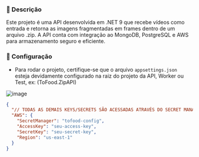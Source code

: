 ### 📌 Descrição
Este projeto é uma API desenvolvida em .NET 9 que recebe vídeos como entrada e retorna as imagens fragmentadas em frames dentro de um arquivo .zip. A API conta com integração ao MongoDB, PostgreSQL e AWS para armazenamento seguro e eficiente.

### 🔧 Configuração
- Para rodar o projeto, certifique-se que o arquivo `appsettings.json` esteja devidamente configurado na raiz do projeto da API, Worker ou Test, ex: (ToFood.ZipAPI)

![image](https://github.com/user-attachments/assets/58395996-cb27-48e3-8655-f829839a1786)


```json
{
  "// TODAS AS DEMAIS KEYS/SECRETS SÃO ACESSADAS ATRAVÉS DO SECRET MANAGER - APENAS PREENCHA SUAS CREDENCIAIS AWS ABAIXO": "",
  "AWS": {
    "SecretManager": "tofood-config",
    "AccessKey": "seu-access-key",
    "SecretKey": "seu-secret-key",
    "Region": "us-east-1"
  }
}
